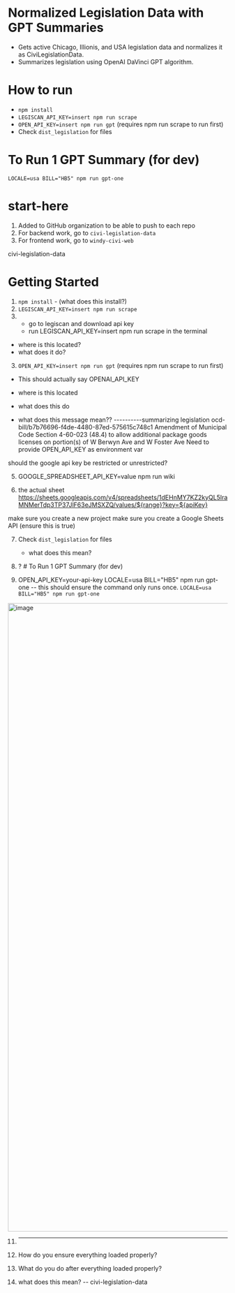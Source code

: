 # Normalized Legislation Data with GPT Summaries 

- Gets active Chicago, Illionis, and USA legislation data and normalizes it as CiviLegislationData.
- Summarizes legislation using OpenAI DaVinci GPT algorithm.

# How to run

- `npm install`
- `LEGISCAN_API_KEY=insert npm run scrape`
- `OPEN_API_KEY=insert npm run gpt` (requires npm run scrape to run first)
- Check `dist_legislation` for files

# To Run 1 GPT Summary (for dev)

`LOCALE=usa BILL="HB5" npm run gpt-one`


# start-here

1. Added to GitHub organization to be able to push to each repo
2. For backend work, go to `civi-legislation-data`
3. For frontend work, go to `windy-civi-web`

civi-legislation-data 

# Getting Started
1. `npm install` - (what does this install?)
2. `LEGISCAN_API_KEY=insert npm run scrape`
3.   - go to legiscan and download api key
     - run LEGISCAN_API_KEY=insert npm run scrape in the terminal
  -   where is this located?
  -   what does it do?


3. `OPEN_API_KEY=insert npm run gpt` (requires npm run scrape to run first)
  - This should actually say OPENAI_API_KEY
  - where is this located
  - what does this do

- what does this message mean??
----------summarizing legislation ocd-bill/b7b76696-f4de-4480-87ed-575615c748c1 Amendment of Municipal Code Section 4-60-023 (48.4) to allow additional package goods licenses on portion(s) of W Berwyn Ave and W Foster Ave
Need to provide OPEN_API_KEY as environment var


should the google api key be restricted or unrestricted?

5. GOOGLE_SPREADSHEET_API_KEY=value npm run wiki

6. the actual sheet https://sheets.googleapis.com/v4/spreadsheets/1dEHnMY7KZ2kyQL5lraMNMerTdp3TP37JlF63eJMSXZQ/values/${range}?key=${apiKey}

make sure you create a new project
make sure you create a Google Sheets API (ensure this is true)


7.  Check `dist_legislation` for files
    - what does this mean?

8. ? # To Run 1 GPT Summary (for dev)

9. OPEN_API_KEY=your-api-key LOCALE=usa BILL="HB5" npm run gpt-one -- this should ensure the command only runs once.
`LOCALE=usa BILL="HB5" npm run gpt-one`
<img width="1440" alt="image" src="https://github.com/civi-social/civi-legislation-data/assets/91917755/5fe442e9-528c-4f6b-aba9-bc2366d2fba6">




11. ---------

1. How do you ensure everything loaded properly?
2. What do you do after everything loaded properly?
3. what does this mean? -- civi-legislation-data
